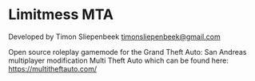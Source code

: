 # Limitmess MTA

Developed by Timon Sliepenbeek <timonsliepenbeek@gmail.com>

Open source roleplay gamemode for the Grand Theft Auto: San Andreas multiplayer modification Multi Theft Auto which can be found here: https://multitheftauto.com/
